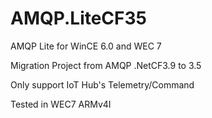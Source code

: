 # AMQP.LiteCF35
AMQP Lite for WinCE 6.0 and WEC 7 

Migration Project from AMQP .NetCF3.9 to 3.5

Only support IoT Hub's Telemetry/Command 

Tested in WEC7 ARMv4I
